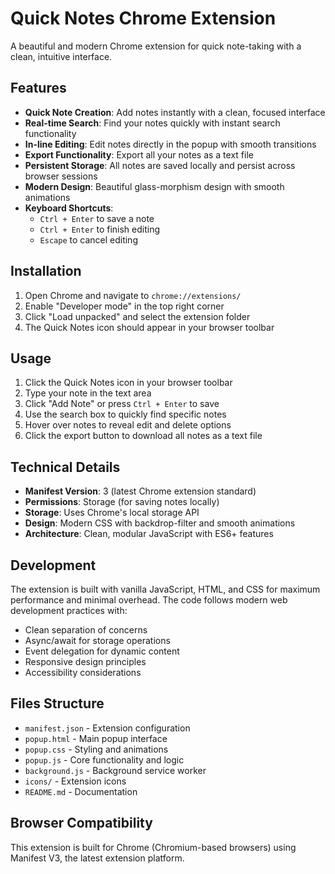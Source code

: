 # Quick Notes Chrome Extension

A beautiful and modern Chrome extension for quick note-taking with a clean, intuitive interface.

## Features

- **Quick Note Creation**: Add notes instantly with a clean, focused interface
- **Real-time Search**: Find your notes quickly with instant search functionality
- **In-line Editing**: Edit notes directly in the popup with smooth transitions
- **Export Functionality**: Export all your notes as a text file
- **Persistent Storage**: All notes are saved locally and persist across browser sessions
- **Modern Design**: Beautiful glass-morphism design with smooth animations
- **Keyboard Shortcuts**: 
  - `Ctrl + Enter` to save a note
  - `Ctrl + Enter` to finish editing
  - `Escape` to cancel editing

## Installation

1. Open Chrome and navigate to `chrome://extensions/`
2. Enable "Developer mode" in the top right corner
3. Click "Load unpacked" and select the extension folder
4. The Quick Notes icon should appear in your browser toolbar

## Usage

1. Click the Quick Notes icon in your browser toolbar
2. Type your note in the text area
3. Click "Add Note" or press `Ctrl + Enter` to save
4. Use the search box to quickly find specific notes
5. Hover over notes to reveal edit and delete options
6. Click the export button to download all notes as a text file

## Technical Details

- **Manifest Version**: 3 (latest Chrome extension standard)
- **Permissions**: Storage (for saving notes locally)
- **Storage**: Uses Chrome's local storage API
- **Design**: Modern CSS with backdrop-filter and smooth animations
- **Architecture**: Clean, modular JavaScript with ES6+ features

## Development

The extension is built with vanilla JavaScript, HTML, and CSS for maximum performance and minimal overhead. The code follows modern web development practices with:

- Clean separation of concerns
- Async/await for storage operations
- Event delegation for dynamic content
- Responsive design principles
- Accessibility considerations

## Files Structure

- `manifest.json` - Extension configuration
- `popup.html` - Main popup interface
- `popup.css` - Styling and animations
- `popup.js` - Core functionality and logic
- `background.js` - Background service worker
- `icons/` - Extension icons
- `README.md` - Documentation

## Browser Compatibility

This extension is built for Chrome (Chromium-based browsers) using Manifest V3, the latest extension platform.